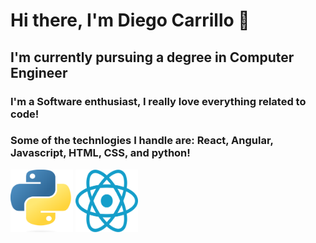 # Hi there, I'm Diego Carrillo 👋

## I'm currently pursuing a degree in Computer Engineer 
### I'm a Software enthusiast, I really love everything related to code!
### Some of the technlogies I handle are: React, Angular, Javascript, HTML, CSS, and python!

<img src="https://github.com/DiegoCarrillo32/DiegoCarrillo32/blob/main/Python-logo-notext.svg.png" width="100px" height="100px"/>
<img src="https://github.com/DiegoCarrillo32/DiegoCarrillo32/blob/main/React.svg.png" width="100px" height="100px"/>


